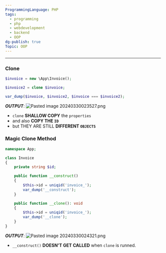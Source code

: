 ```yaml
---
ProgrammingLanguage: PHP
tags:
  - programming
  - php
  - webdevelopment
  - backend
  - OOP
dg-publish: true
Topic: OOP
---
```


---

### Clone

```php
$invoice = new \App\Invoice();

$invoice2 = clone $invoice;

var_dump($invoice, $invoice2, $invoice === $invoice2);
```

**_OUTPUT_**:
![Pasted image 20240330023527.png](/img/user/PROGRAMMING/Web%20Development/Backend/PHP/02%20Object-Oriented%20Programming%20(OOP)/15%20Object%20Cloning%20and%20Clone%20Magic%20Method/attachments/Pasted%20image%2020240330023527.png)

- `clone` **SHALLOW COPY** the `properties`
- and also **COPY THE `ID`**
- but THEY ARE STILL **DIFFERENT `OBJECTS`**

### Magic Clone Method

```php
namespace App;

class Invoice
{
	private string $id;

	public function __construct()
	{
		$this->id = uniqid('invoice_');
		var_dump('__construct');
	}

	public function __clone(): void
	{
		$this->id = uniqid('invoice_');
		var_dump('__clone');
	}
}
```

**_OUTPUT_**:
![Pasted image 20240330024321.png](/img/user/PROGRAMMING/Web%20Development/Backend/PHP/02%20Object-Oriented%20Programming%20(OOP)/15%20Object%20Cloning%20and%20Clone%20Magic%20Method/attachments/Pasted%20image%2020240330024321.png)

- `__construct()` **DOESN'T GET CALLED** when `clone` is runned.
